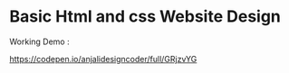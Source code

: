 # Basic Html and css Website Design

Working Demo : 

https://codepen.io/anjalidesigncoder/full/GRjzvYG

